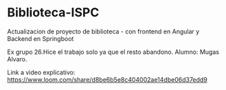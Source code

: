 # Biblioteca-ISPC
Actualizacion de proyecto de biblioteca -  con frontend en Angular y Backend en Springboot

Ex grupo 26.Hice el trabajo solo ya que el resto abandono. Alumno: Mugas Alvaro.

Link a video explicativo:  https://www.loom.com/share/d8be6b5e8c404002ae14dbe06d37edd9
